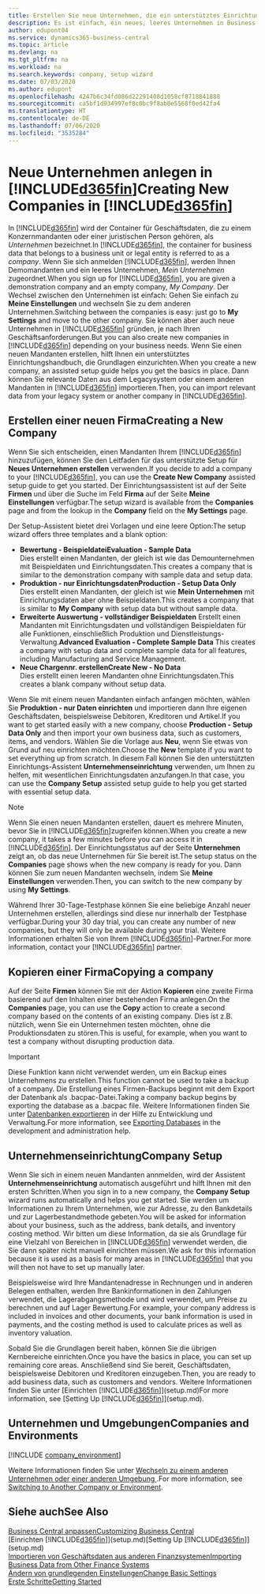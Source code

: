 ```yaml
---
title: Erstellen Sie neue Unternehmen, die ein unterstütztes Einrichtungshandbuch verwenden | Microsoft Docs
description: Es ist einfach, ein neues, leeres Unternehmen in Business Central. zu erstellen. Ein unterstütztes Einrichtungshandbuch hilft Ihnen Schritte für Schritt und Sie können Ihre vorhandenen Geschäftsdaten importieren.
author: edupont04
ms.service: dynamics365-business-central
ms.topic: article
ms.devlang: na
ms.tgt_pltfrm: na
ms.workload: na
ms.search.keywords: company, setup wizard
ms.date: 07/03/2020
ms.author: edupont
ms.openlocfilehash: 4247b6c34fd086d22291408d1058cf8718841888
ms.sourcegitcommit: ca5bf1d934997ef8c0bc9f8ab0e5568f0ed42fa4
ms.translationtype: HT
ms.contentlocale: de-DE
ms.lasthandoff: 07/06/2020
ms.locfileid: "3535284"
---
```

# <a name="creating-new-companies-in-d365fin"></a><span data-ttu-id="3d02f-104">Neue Unternehmen anlegen in [!INCLUDE[d365fin](includes/d365fin_md.md)]</span><span class="sxs-lookup"><span data-stu-id="3d02f-104">Creating New Companies in [!INCLUDE[d365fin](includes/d365fin_md.md)]</span></span>

<span data-ttu-id="3d02f-105">In [!INCLUDE[d365fin](includes/d365fin_md.md)] wird der Container für Geschäftsdaten, die zu einem Konzernmandanten oder einer juristischen Person gehören, als *Unternehmen* bezeichnet.</span><span class="sxs-lookup"><span data-stu-id="3d02f-105">In [!INCLUDE[d365fin](includes/d365fin_md.md)], the container for business data that belongs to a business unit or legal entity is referred to as a *company*.</span></span> <span data-ttu-id="3d02f-106">Wenn Sie sich anmelden [!INCLUDE[d365fin](includes/d365fin_md.md)], werden Ihnen Demomandanten und ein leeres Unternehmen, *Mein Unternehmen* zugeordnet.</span><span class="sxs-lookup"><span data-stu-id="3d02f-106">When you sign up for [!INCLUDE[d365fin](includes/d365fin_md.md)], you are given a demonstration company and an empty company, *My Company*.</span></span> <span data-ttu-id="3d02f-107">Der Wechsel zwischen den Unternehmen ist einfach: Gehen Sie einfach zu **Meine Einstellungen** und wechseln Sie zu dem anderen Unternehmen.</span><span class="sxs-lookup"><span data-stu-id="3d02f-107">Switching between the companies is easy: just go to **My Settings** and move to the other company.</span></span> <span data-ttu-id="3d02f-108">Sie können aber auch neue Unternehmen in [!INCLUDE[d365fin](includes/d365fin_md.md)] gründen, je nach Ihren Geschäftsanforderungen.</span><span class="sxs-lookup"><span data-stu-id="3d02f-108">But you can also create new companies in [!INCLUDE[d365fin](includes/d365fin_md.md)] depending on your business needs.</span></span> <span data-ttu-id="3d02f-109">Wenn Sie einen neuen Mandanten erstellen, hilft Ihnen ein unterstütztes Einrichtungshandbuch, die Grundlagen einzurichten.</span><span class="sxs-lookup"><span data-stu-id="3d02f-109">When you create a new company, an assisted setup guide helps you get the basics in place.</span></span> <span data-ttu-id="3d02f-110">Dann können Sie relevante Daten aus dem Legacysystem oder einem anderen Mandanten in [!INCLUDE[d365fin](includes/d365fin_md.md)] importieren.</span><span class="sxs-lookup"><span data-stu-id="3d02f-110">Then, you can import relevant data from your legacy system or another company in [!INCLUDE[d365fin](includes/d365fin_md.md)].</span></span>  

## <a name="creating-a-new-company"></a><span data-ttu-id="3d02f-111">Erstellen einer neuen Firma</span><span class="sxs-lookup"><span data-stu-id="3d02f-111">Creating a New Company</span></span>

<span data-ttu-id="3d02f-112">Wenn Sie sich entscheiden, einen Mandanten Ihrem [!INCLUDE[d365fin](includes/d365fin_md.md)] hinzuzufügen, können Sie den Leitfaden für das unterstützte Setup für **Neues Unternehmen erstellen** verwenden.</span><span class="sxs-lookup"><span data-stu-id="3d02f-112">If you decide to add a company to your [!INCLUDE[d365fin](includes/d365fin_md.md)], you can use the **Create New Company** assisted setup guide to get you started.</span></span> <span data-ttu-id="3d02f-113">Der Einrichtungsassistent ist auf der Seite **Firmen** und über die Suche im Feld **Firma** auf der Seite **Meine Einstellungen** verfügbar.</span><span class="sxs-lookup"><span data-stu-id="3d02f-113">The setup wizard is available from the **Companies** page and from the lookup in the **Company** field on the **My Settings** page.</span></span>  

<span data-ttu-id="3d02f-114">Der Setup-Assistent bietet drei Vorlagen und eine leere Option:</span><span class="sxs-lookup"><span data-stu-id="3d02f-114">The setup wizard offers three templates and a blank option:</span></span>

- <span data-ttu-id="3d02f-115">**Bewertung - Beispieldatei**</span><span class="sxs-lookup"><span data-stu-id="3d02f-115">**Evaluation - Sample Data**</span></span>  
    <span data-ttu-id="3d02f-116">Dies erstellt einen Mandanten, der gleich ist wie das Demounternehmen mit Beispieldaten und Einrichtungsdaten.</span><span class="sxs-lookup"><span data-stu-id="3d02f-116">This creates a company that is similar to the demonstration company with sample data and setup data.</span></span>  
- <span data-ttu-id="3d02f-117">**Produktion - nur Einrichtungsdaten**</span><span class="sxs-lookup"><span data-stu-id="3d02f-117">**Production - Setup Data Only**</span></span>  
    <span data-ttu-id="3d02f-118">Dies erstellt einen Mandanten, der gleich ist wie **Mein Unternehmen** mit Einrichtungsdaten aber ohne Beispieldaten.</span><span class="sxs-lookup"><span data-stu-id="3d02f-118">This creates a company that is similar to **My Company** with setup data but without sample data.</span></span>
- <span data-ttu-id="3d02f-119">**Erweiterte Auswertung - vollständiger Beispieldaten** Erstellt einen Mandanten mit Einrichtungsdaten und vollständigen Beispieldaten für alle Funktionen, einschließlich Produktion und Dienstleistungs-Verwaltung.</span><span class="sxs-lookup"><span data-stu-id="3d02f-119">**Advanced Evaluation - Complete Sample Data** This creates a company with setup data and complete sample data for all features, including Manufacturing and Service Management.</span></span>
- <span data-ttu-id="3d02f-120">**Neue Chargennr. erstellen**</span><span class="sxs-lookup"><span data-stu-id="3d02f-120">**Create New - No Data**</span></span>  
    <span data-ttu-id="3d02f-121">Dies erstellt einen leeren Mandanten ohne Einrichtungsdaten.</span><span class="sxs-lookup"><span data-stu-id="3d02f-121">This creates a blank company without setup data.</span></span>  

<span data-ttu-id="3d02f-122">Wenn Sie mit einem neuen Mandanten einfach anfangen möchten, wählen Sie **Produktion - nur Daten einrichten** und importieren dann Ihre eigenen Geschäftsdaten, beispielsweise Debitoren, Kreditoren und Artikel.</span><span class="sxs-lookup"><span data-stu-id="3d02f-122">If you want to get started easily with a new company, choose **Production - Setup Data Only** and then import your own business data, such as customers, items, and vendors.</span></span> <span data-ttu-id="3d02f-123">Wählen Sie die Vorlage aus **Neu**, wenn Sie etwas von Grund auf neu einrichten möchten.</span><span class="sxs-lookup"><span data-stu-id="3d02f-123">Choose the **New** template if you want to set everything up from scratch.</span></span> <span data-ttu-id="3d02f-124">In diesem Fall können Sie den unterstützten Einrichtungs-Assistent **Unternehmenseinrichtung** verwenden, um Ihnen zu helfen, mit wesentlichen Einrichtungsdaten anzufangen.</span><span class="sxs-lookup"><span data-stu-id="3d02f-124">In that case, you can use the **Company Setup** assisted setup guide to help you get started with essential setup data.</span></span>  

> [!NOTE]  
> <span data-ttu-id="3d02f-125">Wenn Sie einen neuen Mandanten erstellen, dauert es mehrere Minuten, bevor Sie in [!INCLUDE[d365fin](includes/d365fin_md.md)]zugreifen können.</span><span class="sxs-lookup"><span data-stu-id="3d02f-125">When you create a new company, it takes a few minutes before you can access it in [!INCLUDE[d365fin](includes/d365fin_md.md)].</span></span> <span data-ttu-id="3d02f-126">Der Einrichtungsstatus auf der Seite **Unternehmen** zeigt an, ob das neue Unternehmen für Sie bereit ist.</span><span class="sxs-lookup"><span data-stu-id="3d02f-126">The setup status on the **Companies** page shows when the new company is ready for you.</span></span> <span data-ttu-id="3d02f-127">Dann können Sie zum neuen Mandanten wechseln, indem Sie **Meine Einstellungen** verwenden.</span><span class="sxs-lookup"><span data-stu-id="3d02f-127">Then, you can switch to the new company by using **My Settings**.</span></span>  

<span data-ttu-id="3d02f-128">Während Ihrer 30-Tage-Testphase können Sie eine beliebige Anzahl neuer Unternehmen erstellen, allerdings sind diese nur innerhalb der Testphase verfügbar.</span><span class="sxs-lookup"><span data-stu-id="3d02f-128">During your 30 day trial, you can create any number of new companies, but they will only be available during your trial.</span></span> <span data-ttu-id="3d02f-129">Weitere Informationen erhalten Sie von Ihrem [!INCLUDE[d365fin](includes/d365fin_md.md)]-Partner.</span><span class="sxs-lookup"><span data-stu-id="3d02f-129">For more information, contact your [!INCLUDE[d365fin](includes/d365fin_md.md)] partner.</span></span>  

## <a name="copying-a-company"></a><span data-ttu-id="3d02f-130">Kopieren einer Firma</span><span class="sxs-lookup"><span data-stu-id="3d02f-130">Copying a company</span></span>

<span data-ttu-id="3d02f-131">Auf der Seite **Firmen** können Sie mit der Aktion **Kopieren** eine zweite Firma basierend auf den Inhalten einer bestehenden Firma anlegen.</span><span class="sxs-lookup"><span data-stu-id="3d02f-131">On the **Companies** page, you can use the **Copy** action to create a second company based on the contents of an existing company.</span></span> <span data-ttu-id="3d02f-132">Dies ist z.B. nützlich, wenn Sie ein Unternehmen testen möchten, ohne die Produktionsdaten zu stören.</span><span class="sxs-lookup"><span data-stu-id="3d02f-132">This is useful, for example, when you want to test a company without disrupting production data.</span></span>

> [!Important]
> <span data-ttu-id="3d02f-133">Diese Funktion kann nicht verwendet werden, um ein Backup eines Unternehmens zu erstellen.</span><span class="sxs-lookup"><span data-stu-id="3d02f-133">This function cannot be used to take a backup of a company.</span></span> <span data-ttu-id="3d02f-134">Die Erstellung eines Firmen-Backups beginnt mit dem Export der Datenbank als .bacpac-Datei.</span><span class="sxs-lookup"><span data-stu-id="3d02f-134">Taking a company backup begins by exporting the database as a .bacpac file.</span></span> <span data-ttu-id="3d02f-135">Weitere Informationen finden Sie unter [Datenbanken exportieren](/dynamics365/business-central/dev-itpro/administration/tenant-admin-center-database-export) in der Hilfe zu Entwicklung und Verwaltung.</span><span class="sxs-lookup"><span data-stu-id="3d02f-135">For more information, see [Exporting Databases](/dynamics365/business-central/dev-itpro/administration/tenant-admin-center-database-export) in the development and administration help.</span></span>

## <a name="company-setup"></a><span data-ttu-id="3d02f-136">Unternehmenseinrichtung</span><span class="sxs-lookup"><span data-stu-id="3d02f-136">Company Setup</span></span>

<span data-ttu-id="3d02f-137">Wenn Sie sich in einem neuen Mandanten annmelden, wird der Assistent **Unternehmenseinrichtung** automatisch ausgeführt und hilft Ihnen mit den ersten Schritten.</span><span class="sxs-lookup"><span data-stu-id="3d02f-137">When you sign in to a new company, the **Company Setup** wizard runs automatically and helps you get started.</span></span> <span data-ttu-id="3d02f-138">Sie werden um Informationen zu Ihrem Unternehmen, wie zur Adresse, zu den Bankdetails und zur Lagerbestandmethode gebeten.</span><span class="sxs-lookup"><span data-stu-id="3d02f-138">You will be asked for information about your business, such as the address, bank details, and inventory costing method.</span></span> <span data-ttu-id="3d02f-139">Wir bitten um diese Information, da sie als Grundlage für eine Vielzahl von Bereichen in [!INCLUDE[d365fin](includes/d365fin_md.md)] verwendet werden, die Sie dann später nicht manuell einrichten müssen.</span><span class="sxs-lookup"><span data-stu-id="3d02f-139">We ask for this information because it is used as a basis for many areas in [!INCLUDE[d365fin](includes/d365fin_md.md)] that you will then not have to set up manually later.</span></span>  

<span data-ttu-id="3d02f-140">Beispielsweise wird Ihre Mandantenadresse in Rechnungen und in anderen Belegen enthalten, werden Ihre Bankinformationen in den Zahlungen verwendet, die Lagerabgangsmethode und wird verwendet, um Preise zu berechnen und auf Lager Bewertung.</span><span class="sxs-lookup"><span data-stu-id="3d02f-140">For example, your company address is included in invoices and other documents, your bank information is used in payments, and the costing method is used to calculate prices as well as inventory valuation.</span></span>  

<span data-ttu-id="3d02f-141">Sobald Sie die Grundlagen bereit haben, können Sie die übrigen Kernbereiche einrichten.</span><span class="sxs-lookup"><span data-stu-id="3d02f-141">Once you have the basics in place, you can set up remaining core areas.</span></span> <span data-ttu-id="3d02f-142">Anschließend sind Sie bereit, Geschäftsdaten, beispielsweise Debitoren und Kreditoren einzugeben.</span><span class="sxs-lookup"><span data-stu-id="3d02f-142">Then, you are ready to add business data, such as customers and vendors.</span></span> <span data-ttu-id="3d02f-143">Weitere Informationen finden Sie unter [Einrichten [!INCLUDE[d365fin](includes/d365fin_md.md)]](setup.md)</span><span class="sxs-lookup"><span data-stu-id="3d02f-143">For more information, see [Setting Up [!INCLUDE[d365fin](includes/d365fin_md.md)]](setup.md).</span></span>  

## <a name="companies-and-environments"></a><span data-ttu-id="3d02f-144">Unternehmen und Umgebungen</span><span class="sxs-lookup"><span data-stu-id="3d02f-144">Companies and Environments</span></span>

[!INCLUDE [company_environment](includes/company_environment.md)]

<span data-ttu-id="3d02f-145">Weitere Informationen finden Sie unter [Wechseln zu einem anderen Unternehmen oder einer anderen Umgebung ](ui-organization-switch.md).</span><span class="sxs-lookup"><span data-stu-id="3d02f-145">For more information, see [Switching to Another Company or Environment](ui-organization-switch.md).</span></span>  

## <a name="see-also"></a><span data-ttu-id="3d02f-146">Siehe auch</span><span class="sxs-lookup"><span data-stu-id="3d02f-146">See Also</span></span>

[<span data-ttu-id="3d02f-147">Business Central anpassen</span><span class="sxs-lookup"><span data-stu-id="3d02f-147">Customizing Business Central</span></span>](ui-customizing-overview.md)  
<span data-ttu-id="3d02f-148">[Einrichten [!INCLUDE[d365fin](includes/d365fin_md.md)]](setup.md)</span><span class="sxs-lookup"><span data-stu-id="3d02f-148">[Setting Up [!INCLUDE[d365fin](includes/d365fin_md.md)]](setup.md)</span></span>  
[<span data-ttu-id="3d02f-149">Importieren von Geschäftsdaten aus anderen Finanzsystemen</span><span class="sxs-lookup"><span data-stu-id="3d02f-149">Importing Business Data from Other Finance Systems</span></span>](across-import-data-configuration-packages.md)  
[<span data-ttu-id="3d02f-150">Ändern von grundlegenden Einstellungen</span><span class="sxs-lookup"><span data-stu-id="3d02f-150">Change Basic Settings</span></span>](ui-change-basic-settings.md)  
[<span data-ttu-id="3d02f-151">Erste Schritte</span><span class="sxs-lookup"><span data-stu-id="3d02f-151">Getting Started</span></span>](product-get-started.md)  
